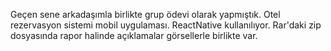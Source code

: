 Geçen sene arkadaşımla birlikte grup ödevi olarak yapmıştık. Otel rezervasyon sistemi mobil uygulaması. ReactNative kullanılıyor. Rar'daki zip dosyasında rapor halinde açıklamalar görsellerle birlikte var. 

